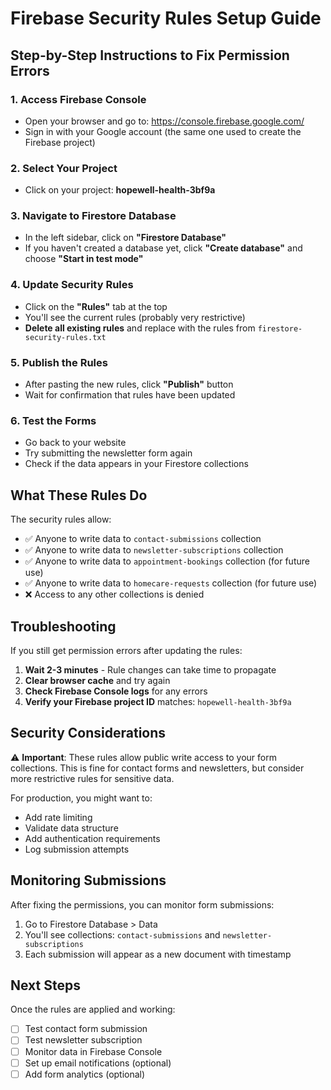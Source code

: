 # Firebase Security Rules Setup Guide

## Step-by-Step Instructions to Fix Permission Errors

### 1. Access Firebase Console
- Open your browser and go to: https://console.firebase.google.com/
- Sign in with your Google account (the same one used to create the Firebase project)

### 2. Select Your Project
- Click on your project: **hopewell-health-3bf9a**

### 3. Navigate to Firestore Database
- In the left sidebar, click on **"Firestore Database"**
- If you haven't created a database yet, click **"Create database"** and choose **"Start in test mode"**

### 4. Update Security Rules
- Click on the **"Rules"** tab at the top
- You'll see the current rules (probably very restrictive)
- **Delete all existing rules** and replace with the rules from `firestore-security-rules.txt`

### 5. Publish the Rules
- After pasting the new rules, click **"Publish"** button
- Wait for confirmation that rules have been updated

### 6. Test the Forms
- Go back to your website
- Try submitting the newsletter form again
- Check if the data appears in your Firestore collections

## What These Rules Do

The security rules allow:
- ✅ Anyone to write data to `contact-submissions` collection
- ✅ Anyone to write data to `newsletter-subscriptions` collection  
- ✅ Anyone to write data to `appointment-bookings` collection (for future use)
- ✅ Anyone to write data to `homecare-requests` collection (for future use)
- ❌ Access to any other collections is denied

## Troubleshooting

If you still get permission errors after updating the rules:

1. **Wait 2-3 minutes** - Rule changes can take time to propagate
2. **Clear browser cache** and try again
3. **Check Firebase Console logs** for any errors
4. **Verify your Firebase project ID** matches: `hopewell-health-3bf9a`

## Security Considerations

⚠️ **Important**: These rules allow public write access to your form collections. This is fine for contact forms and newsletters, but consider more restrictive rules for sensitive data.

For production, you might want to:
- Add rate limiting
- Validate data structure
- Add authentication requirements
- Log submission attempts

## Monitoring Submissions

After fixing the permissions, you can monitor form submissions:
1. Go to Firestore Database > Data
2. You'll see collections: `contact-submissions` and `newsletter-subscriptions`
3. Each submission will appear as a new document with timestamp

## Next Steps

Once the rules are applied and working:
- [ ] Test contact form submission
- [ ] Test newsletter subscription  
- [ ] Monitor data in Firebase Console
- [ ] Set up email notifications (optional)
- [ ] Add form analytics (optional)
